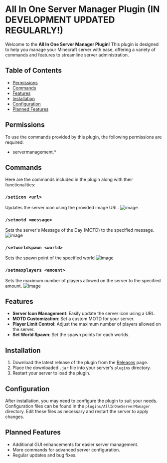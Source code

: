 # All In One Server Manager Plugin (IN DEVELOPMENT UPDATED REGULARLY!)

Welcome to the **All In One Server Manager Plugin**! This plugin is designed to help you manage your Minecraft server with ease, offering a variety of commands and features to streamline server administration.

## Table of Contents

- [Permissions](#permissions)
- [Commands](#commands)
- [Features](#features)
- [Installation](#installation)
- [Configuration](#configuration)
- [Planned Features](#planned-features)


## Permissions

To use the commands provided by this plugin, the following permissions are required:
- servermanagement.*



## Commands

Here are the commands included in the plugin along with their functionalities:

### `/seticon <url>`
Updates the server icon using the provided image URL.
![image](https://github.com/user-attachments/assets/f4aa7272-2ed8-4aec-b37f-c51fe68a1ddb)


### `/setmotd <message>`
Sets the server's Message of the Day (MOTD) to the specified message.
![image](https://github.com/user-attachments/assets/04cbefe7-93f3-4da7-96e2-7b555b876075)


### `/setworldspawn <world>`
Sets the spawn point of the specified world
![image](https://github.com/user-attachments/assets/e60f6ab5-5bf4-4a0f-b91c-90b9cb947310)


### `/setmaxplayers <amount>`
Sets the maximum number of players allowed on the server to the specified amount.
![image](https://github.com/user-attachments/assets/620aed19-fd18-401e-9ff7-8c72abc0c05b)



## Features

- **Server Icon Management**: Easily update the server icon using a URL.
- **MOTD Customization**: Set a custom MOTD for your server.
- **Player Limit Control**: Adjust the maximum number of players allowed on the server.
- **Set World Spawn**: Set the spawn points for each worlds.

## Installation

1. Download the latest release of the plugin from the [Releases](https://github.com/yourusername/yourrepository/releases) page.
2. Place the downloaded `.jar` file into your server's `plugins` directory.
3. Restart your server to load the plugin.

## Configuration

After installation, you may need to configure the plugin to suit your needs. Configuration files can be found in the `plugins/AllInOneServerManager` directory. Edit these files as necessary and restart the server to apply changes.

## Planned Features

- Additional GUI enhancements for easier server management.
- More commands for advanced server configuration.
- Regular updates and bug fixes.


